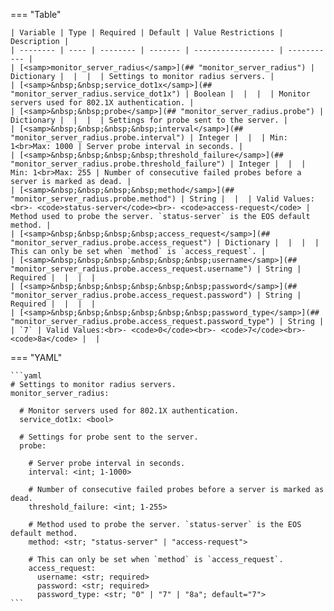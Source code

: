 <!--
  ~ Copyright (c) 2024 Arista Networks, Inc.
  ~ Use of this source code is governed by the Apache License 2.0
  ~ that can be found in the LICENSE file.
  -->
=== "Table"

    | Variable | Type | Required | Default | Value Restrictions | Description |
    | -------- | ---- | -------- | ------- | ------------------ | ----------- |
    | [<samp>monitor_server_radius</samp>](## "monitor_server_radius") | Dictionary |  |  |  | Settings to monitor radius servers. |
    | [<samp>&nbsp;&nbsp;service_dot1x</samp>](## "monitor_server_radius.service_dot1x") | Boolean |  |  |  | Monitor servers used for 802.1X authentication. |
    | [<samp>&nbsp;&nbsp;probe</samp>](## "monitor_server_radius.probe") | Dictionary |  |  |  | Settings for probe sent to the server. |
    | [<samp>&nbsp;&nbsp;&nbsp;&nbsp;interval</samp>](## "monitor_server_radius.probe.interval") | Integer |  |  | Min: 1<br>Max: 1000 | Server probe interval in seconds. |
    | [<samp>&nbsp;&nbsp;&nbsp;&nbsp;threshold_failure</samp>](## "monitor_server_radius.probe.threshold_failure") | Integer |  |  | Min: 1<br>Max: 255 | Number of consecutive failed probes before a server is marked as dead. |
    | [<samp>&nbsp;&nbsp;&nbsp;&nbsp;method</samp>](## "monitor_server_radius.probe.method") | String |  |  | Valid Values:<br>- <code>status-server</code><br>- <code>access-request</code> | Method used to probe the server. `status-server` is the EOS default method. |
    | [<samp>&nbsp;&nbsp;&nbsp;&nbsp;access_request</samp>](## "monitor_server_radius.probe.access_request") | Dictionary |  |  |  | This can only be set when `method` is `access_request`. |
    | [<samp>&nbsp;&nbsp;&nbsp;&nbsp;&nbsp;&nbsp;username</samp>](## "monitor_server_radius.probe.access_request.username") | String | Required |  |  |  |
    | [<samp>&nbsp;&nbsp;&nbsp;&nbsp;&nbsp;&nbsp;password</samp>](## "monitor_server_radius.probe.access_request.password") | String | Required |  |  |  |
    | [<samp>&nbsp;&nbsp;&nbsp;&nbsp;&nbsp;&nbsp;password_type</samp>](## "monitor_server_radius.probe.access_request.password_type") | String |  | `7` | Valid Values:<br>- <code>0</code><br>- <code>7</code><br>- <code>8a</code> |  |

=== "YAML"

    ```yaml
    # Settings to monitor radius servers.
    monitor_server_radius:

      # Monitor servers used for 802.1X authentication.
      service_dot1x: <bool>

      # Settings for probe sent to the server.
      probe:

        # Server probe interval in seconds.
        interval: <int; 1-1000>

        # Number of consecutive failed probes before a server is marked as dead.
        threshold_failure: <int; 1-255>

        # Method used to probe the server. `status-server` is the EOS default method.
        method: <str; "status-server" | "access-request">

        # This can only be set when `method` is `access_request`.
        access_request:
          username: <str; required>
          password: <str; required>
          password_type: <str; "0" | "7" | "8a"; default="7">
    ```
